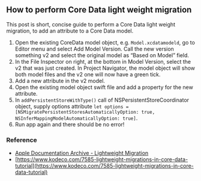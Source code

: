 ## How to perform Core Data light weight migration

This post is short, concise guide to perform a Core Data light weight migration, to add an attribute to a Core Data model.

1. Open the existing CoreData model object, e.g. `Model.xcdatamodeld`, go to Editor menu and select Add Model Version. Call the new version something v2 and select the original model as “Based on Model” field.
2. In the File Inspector on right, at the bottom in Model Version, select the v2 that was just created. In Project Navigator, the model object will show both model files and the v2 one will now have a green tick.
3. Add a new attribute in the v2 model.
4. Open the existing model object swift file and add a property for the new attribute.
5. In `addPersistentStoreWithType()` call of NSPersistentStoreCoordinator object, supply options attribute `let options = [NSMigratePersistentStoresAutomaticallyOption: true, NSInferMappingModelAutomaticallyOption: true]`.
6. Run app again and there should be no error!


### Reference

- [Apple Documentation Archive - Lightweight Migration](https://developer.apple.com/library/archive/documentation/Cocoa/Conceptual/CoreDataVersioning/Articles/vmLightweightMigration.html)
- [https://www.kodeco.com/7585-lightweight-migrations-in-core-data-tutorial](https://www.kodeco.com/7585-lightweight-migrations-in-core-data-tutorial)
